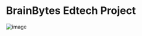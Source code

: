 # BrainBytes Edtech Project
![image](https://github.com/user-attachments/assets/8bb686bb-5f7a-44c4-9b2e-d1e0b7a237b0)
